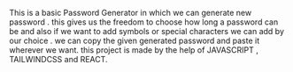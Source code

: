 This is a  basic Password Generator in which we can generate new password .
this gives us the freedom to choose how long a password can be and also if we want to add symbols or special characters we can add by our choice .
we can copy the given generated password and paste it wherever we want.
this project is made by the help of JAVASCRIPT , TAILWINDCSS and REACT.
